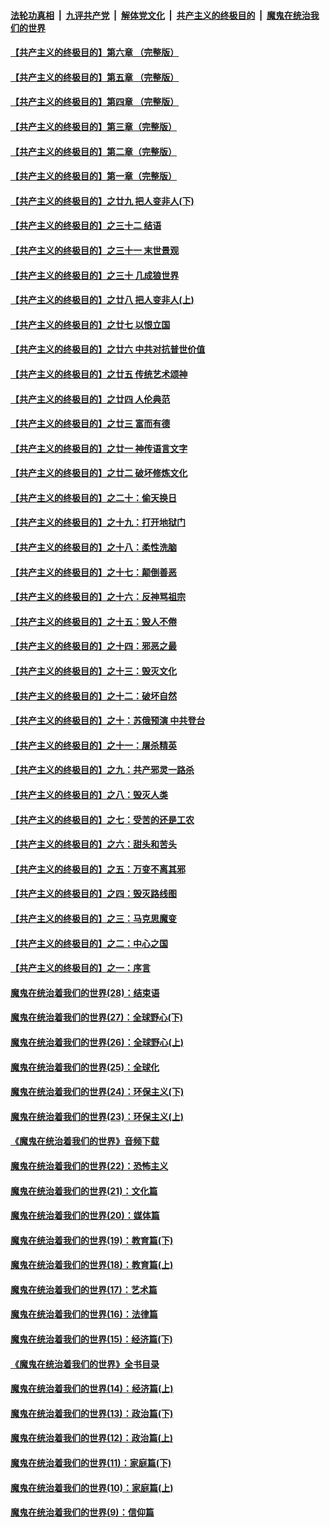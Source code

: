 ####  [法轮功真相](../../../../basic/blob/master/README.md?t=06142302) &nbsp;|&nbsp; [九评共产党](../../../../9ping.md/blob/master/README.md?t=06142302) &nbsp;|&nbsp; [解体党文化](../../../../jtdwh.md/blob/master/README.md?t=06142302)  &nbsp;|&nbsp; [共产主义的终极目的](../../../../gczydzjmd.md/blob/master/README.md?t=06142302) &nbsp;|&nbsp; [魔鬼在统治我们的世界](../../../../mgztzwmdsj.md/blob/master/README.md?t=06142302) 

#### [【共产主义的终极目的】第六章 （完整版）](../pages/nsc422/n11428913.md?t=06142302) 

#### [【共产主义的终极目的】第五章 （完整版）](../pages/nsc422/n11428912.md?t=06142302) 

#### [【共产主义的终极目的】第四章 （完整版）](../pages/nsc422/n11428907.md?t=06142302) 

#### [【共产主义的终极目的】第三章（完整版）](../pages/nsc422/n11428848.md?t=06142302) 

#### [【共产主义的终极目的】第二章（完整版）](../pages/nsc422/n11428831.md?t=06142302) 

#### [【共产主义的终极目的】第一章（完整版）](../pages/nsc422/n11417651.md?t=06142302) 

#### [【共产主义的终极目的】之廿九 把人变非人(下)](../pages/nsc422/n11344140.md?t=06142302) 

#### [【共产主义的终极目的】之三十二 结语](../pages/nsc422/n11360535.md?t=06142302) 

#### [【共产主义的终极目的】之三十一 末世景观](../pages/nsc422/n11351129.md?t=06142302) 

#### [【共产主义的终极目的】之三十 几成狼世界](../pages/nsc422/n11348280.md?t=06142302) 

#### [【共产主义的终极目的】之廿八 把人变非人(上)](../pages/nsc422/n11340492.md?t=06142302) 

#### [【共产主义的终极目的】之廿七 以恨立国](../pages/nsc422/n11336944.md?t=06142302) 

#### [【共产主义的终极目的】之廿六 中共对抗普世价值](../pages/nsc422/n11324785.md?t=06142302) 

#### [【共产主义的终极目的】之廿五 传统艺术颂神](../pages/nsc422/n11296396.md?t=06142302) 

#### [【共产主义的终极目的】之廿四 人伦典范](../pages/nsc422/n11296397.md?t=06142302) 

#### [【共产主义的终极目的】之廿三 富而有德](../pages/nsc422/n11283598.md?t=06142302) 

#### [【共产主义的终极目的】之廿一 神传语言文字](../pages/nsc422/n11263265.md?t=06142302) 

#### [【共产主义的终极目的】之廿二 破坏修炼文化](../pages/nsc422/n11245728.md?t=06142302) 

#### [【共产主义的终极目的】之二十：偷天换日](../pages/nsc422/n11238846.md?t=06142302) 

#### [【共产主义的终极目的】之十九：打开地狱门](../pages/nsc422/n11206376.md?t=06142302) 

#### [【共产主义的终极目的】之十八：柔性洗脑](../pages/nsc422/n11199994.md?t=06142302) 

#### [【共产主义的终极目的】之十七：颠倒善恶](../pages/nsc422/n11179782.md?t=06142302) 

#### [【共产主义的终极目的】之十六：反神骂祖宗](../pages/nsc422/n11166798.md?t=06142302) 

#### [【共产主义的终极目的】之十五：毁人不倦](../pages/nsc422/n11166792.md?t=06142302) 

#### [【共产主义的终极目的】之十四：邪恶之最](../pages/nsc422/n11150249.md?t=06142302) 

#### [【共产主义的终极目的】之十三：毁灭文化](../pages/nsc422/n11135227.md?t=06142302) 

#### [【共产主义的终极目的】之十二：破坏自然](../pages/nsc422/n11135214.md?t=06142302) 

#### [【共产主义的终极目的】之十：苏俄预演 中共登台](../pages/nsc422/n11118424.md?t=06142302) 

#### [【共产主义的终极目的】之十一：屠杀精英](../pages/nsc422/n11118442.md?t=06142302) 

#### [【共产主义的终极目的】之九：共产邪灵一路杀](../pages/nsc422/n11114139.md?t=06142302) 

#### [【共产主义的终极目的】之八：毁灭人类](../pages/nsc422/n11108503.md?t=06142302) 

#### [【共产主义的终极目的】之七：受苦的还是工农](../pages/nsc422/n11101809.md?t=06142302) 

#### [【共产主义的终极目的】之六：甜头和苦头](../pages/nsc422/n11096971.md?t=06142302) 

#### [【共产主义的终极目的】之五：万变不离其邪](../pages/nsc422/n11091285.md?t=06142302) 

#### [【共产主义的终极目的】之四：毁灭路线图](../pages/nsc422/n11086284.md?t=06142302) 

#### [【共产主义的终极目的】之三：马克思魔变](../pages/nsc422/n11061941.md?t=06142302) 

#### [【共产主义的终极目的】之二：中心之国](../pages/nsc422/n11047728.md?t=06142302) 

#### [【共产主义的终极目的】之一：序言](../pages/nsc422/n11086077.md?t=06142302) 

#### [魔鬼在统治着我们的世界(28)：结束语](../pages/nsc422/n10936246.md?t=06142302) 

#### [魔鬼在统治着我们的世界(27)：全球野心(下)](../pages/nsc422/n10928319.md?t=06142302) 

#### [魔鬼在统治着我们的世界(26)：全球野心(上)](../pages/nsc422/n10900318.md?t=06142302) 

#### [魔鬼在统治着我们的世界(25)：全球化](../pages/nsc422/n10788205.md?t=06142302) 

#### [魔鬼在统治着我们的世界(24)：环保主义(下)](../pages/nsc422/n10695307.md?t=06142302) 

#### [魔鬼在统治着我们的世界(23)：环保主义(上)](../pages/nsc422/n10688613.md?t=06142302) 

#### [《魔鬼在统治着我们的世界》音频下载](../pages/nsc422/n10635553.md?t=06142302) 

#### [魔鬼在统治着我们的世界(22)：恐怖主义](../pages/nsc422/n10614727.md?t=06142302) 

#### [魔鬼在统治着我们的世界(21)：文化篇](../pages/nsc422/n10597706.md?t=06142302) 

#### [魔鬼在统治着我们的世界(20)：媒体篇](../pages/nsc422/n10586579.md?t=06142302) 

#### [魔鬼在统治着我们的世界(19)：教育篇(下)](../pages/nsc422/n10564808.md?t=06142302) 

#### [魔鬼在统治着我们的世界(18)：教育篇(上)](../pages/nsc422/n10526970.md?t=06142302) 

#### [魔鬼在统治着我们的世界(17)：艺术篇](../pages/nsc422/n10499093.md?t=06142302) 

#### [魔鬼在统治着我们的世界(16)：法律篇](../pages/nsc422/n10485969.md?t=06142302) 

#### [魔鬼在统治着我们的世界(15)：经济篇(下)](../pages/nsc422/n10469975.md?t=06142302) 

#### [《魔鬼在统治着我们的世界》全书目录](../pages/nsc422/n10464261.md?t=06142302) 

#### [魔鬼在统治着我们的世界(14)：经济篇(上)](../pages/nsc422/n10457370.md?t=06142302) 

#### [魔鬼在统治着我们的世界(13)：政治篇(下)](../pages/nsc422/n10448270.md?t=06142302) 

#### [魔鬼在统治着我们的世界(12)：政治篇(上)](../pages/nsc422/n10444576.md?t=06142302) 

#### [魔鬼在统治着我们的世界(11)：家庭篇(下)](../pages/nsc422/n10440961.md?t=06142302) 

#### [魔鬼在统治着我们的世界(10)：家庭篇(上)](../pages/nsc422/n10435448.md?t=06142302) 

#### [魔鬼在统治着我们的世界(9)：信仰篇](../pages/nsc422/n10432159.md?t=06142302) 

